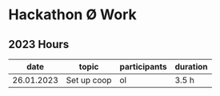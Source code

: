 # Hackathon Ø Work

## 2023 Hours 

| date | topic | participants | duration |
| --- | --- | --- | --- | 
| 26.01.2023 | Set up coop | ol | 3.5 h |
